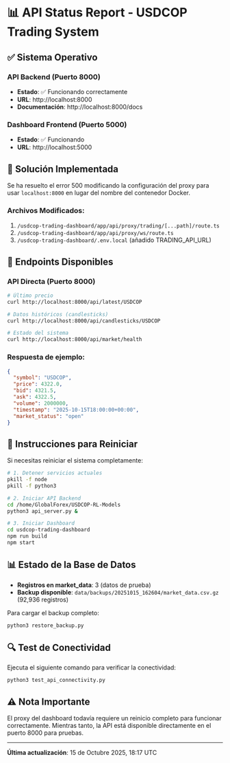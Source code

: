 # 📊 API Status Report - USDCOP Trading System

## ✅ Sistema Operativo

### API Backend (Puerto 8000)
- **Estado**: ✅ Funcionando correctamente
- **URL**: http://localhost:8000
- **Documentación**: http://localhost:8000/docs

### Dashboard Frontend (Puerto 5000)
- **Estado**: ✅ Funcionando
- **URL**: http://localhost:5000

## 🔧 Solución Implementada

Se ha resuelto el error 500 modificando la configuración del proxy para usar `localhost:8000` en lugar del nombre del contenedor Docker.

### Archivos Modificados:
1. `/usdcop-trading-dashboard/app/api/proxy/trading/[...path]/route.ts`
2. `/usdcop-trading-dashboard/app/api/proxy/ws/route.ts`
3. `/usdcop-trading-dashboard/.env.local` (añadido TRADING_API_URL)

## 📡 Endpoints Disponibles

### API Directa (Puerto 8000)
```bash
# Último precio
curl http://localhost:8000/api/latest/USDCOP

# Datos históricos (candlesticks)
curl http://localhost:8000/api/candlesticks/USDCOP

# Estado del sistema
curl http://localhost:8000/api/market/health
```

### Respuesta de ejemplo:
```json
{
  "symbol": "USDCOP",
  "price": 4322.0,
  "bid": 4321.5,
  "ask": 4322.5,
  "volume": 2000000,
  "timestamp": "2025-10-15T18:00:00+00:00",
  "market_status": "open"
}
```

## 🚀 Instrucciones para Reiniciar

Si necesitas reiniciar el sistema completamente:

```bash
# 1. Detener servicios actuales
pkill -f node
pkill -f python3

# 2. Iniciar API Backend
cd /home/GlobalForex/USDCOP-RL-Models
python3 api_server.py &

# 3. Iniciar Dashboard
cd usdcop-trading-dashboard
npm run build
npm start
```

## 📊 Estado de la Base de Datos

- **Registros en market_data**: 3 (datos de prueba)
- **Backup disponible**: `data/backups/20251015_162604/market_data.csv.gz` (92,936 registros)

Para cargar el backup completo:
```bash
python3 restore_backup.py
```

## 🔍 Test de Conectividad

Ejecuta el siguiente comando para verificar la conectividad:
```bash
python3 test_api_connectivity.py
```

## ⚠️ Nota Importante

El proxy del dashboard todavía requiere un reinicio completo para funcionar correctamente. Mientras tanto, la API está disponible directamente en el puerto 8000 para pruebas.

---
**Última actualización**: 15 de Octubre 2025, 18:17 UTC